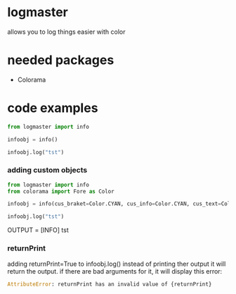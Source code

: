 # logmaster
allows you to log things easier with color

# needed packages
- Colorama

# code examples

```python
from logmaster import info

infoobj = info()

infoobj.log("tst")
```


### adding custom objects
```python
from logmaster import info
from colorama import Fore as Color

infoobj = info(cus_braket=Color.CYAN, cus_info=Color.CYAN, cus_text=Color.CYAN) # this is all the custom color abilities

infoobj.log("tst")
```

OUTPUT = [INFO]  tst
### returnPrint
adding returnPrint=True to infoobj.log() instead of printing ther output it will return the output.
if there are bad arguments for it, it will display this error:
```python
AttributeError: returnPrint has an invalid value of {returnPrint}
```

